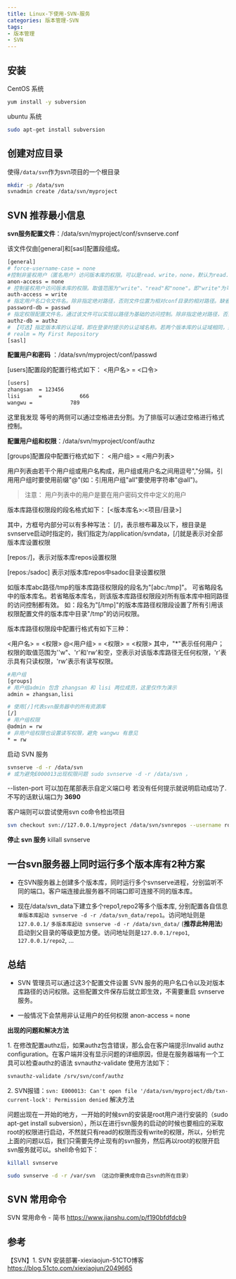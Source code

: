 ```yaml
---
title: Linux-下使用-SVN-服务
categories: 版本管理-SVN
tags:
- 版本管理
- SVN
---
```


## 安装

CentOS 系统

```sh
yum install -y subversion
```

ubuntu 系统

```bash
sudo apt-get install subversion
```

## 创建对应目录

使得`/data/svn`作为svn项目的一个根目录

```sh
mkdir -p /data/svn
svnadmin create /data/svn/myproject
```

## SVN 推荐最小信息

**svn服务配置文件**：/data/svn/myproject/conf/svnserve.conf

该文件仅由[general]和[sasl]配置段组成。

```sh
[general]
# force-username-case = none
#控制非鉴权用户（匿名用户）访问版本库的权限。可以是read、write，none，默认为read. 这里为了安全权限, 可以设为none
anon-access = none
# 控制鉴权用户访问版本库的权限。取值范围为"write"、"read"和"none"。即"write"为可读可写，"read"为只读，"none"表示无访问权限。缺省值：write
auth-access = write
# 指定用户名口令文件名。除非指定绝对路径，否则文件位置为相对conf目录的相对路径。缺省值：passwd
password-db = passwd
# 指定权限配置文件名，通过该文件可以实现以路径为基础的访问控制。除非指定绝对路径，否则文件位置为相对conf目录的相对路径。缺省值：authz
authz-db = authz
# 【可选】指定版本库的认证域，即在登录时提示的认证域名称。若两个版本库的认证域相同，建议使用相同的用户名口令数据文件。 缺省值：一个UUID(Universal Unique IDentifier，全局唯一标示)
# realm = My First Repository
[sasl]
```

**配置用户和密码** ：/data/svn/myproject/conf/passwd

[users]配置段的配置行格式如下：
<用户名> = <口令>

```sh
[users]
zhangsan  = 123456
lisi      =            666
wangwu =            789
```

这里我发现 等号的两侧可以通过空格进去分割。为了排版可以通过空格进行格式控制。

**配置用户组和权限**：/data/svn/myproject/conf/authz

[groups]配置段中配置行格式如下：
<用户组> = <用户列表>

用户列表由若干个用户组或用户名构成，用户组或用户名之间用逗号","分隔，引用用户组时要使用前缀"@"(如：引用用户组"all"要使用字符串"@all")。

> 注意： 用户列表中的用户是要在用户密码文件中定义的用户

版本库路径权限段的段名格式如下：
[<版本库名>:<项目/目录>]

其中，方框号内部分可以有多种写法：
[/]，表示根布幕及以下，根目录是svnserve启动时指定的，我们指定为/application/svndata，[/]就是表示对全部版本库设置权限

[repos:/]，表示对版本库repos设置权限

[repos:/sadoc] 表示对版本库repos中sadoc目录设置权限

如版本库abc路径/tmp的版本库路径权限段的段名为"[abc:/tmp]"。
可省略段名中的版本库名。若省略版本库名，则该版本库路径权限段对所有版本库中相同路径的访问控制都有效。
如：段名为"[/tmp]"的版本库路径权限段设置了所有引用该权限配置文件的版本库中目录"/tmp"的访问权限。

版本库路径权限段中配置行格式有如下三种：

<用户名> = <权限>
@<用户组> = <权限>
= <权限>
其中，"*"表示任何用户；权限的取值范围为''w"、'r'和'rw'和空，空表示对该版本库路径无任何权限，'r'表示具有只读权限，'rw'表示有读写权限。

```bash
#用户组
[groups]
# 用户组admin 包含 zhangsan 和 lisi 两位成员，这里仅作为演示
admin = zhangsan,lisi

# 使用[/]代表svn服务器中的所有资源库
[/]
# 用户组权限
@admin = rw
# 非用户组权限也设置读写权限，避免 wangwu 有意见
* = rw
```

启动 SVN 服务

```sh
svnserve -d -r /data/svn
# 或为避免E000013出现权限问题 sudo svnserve -d -r /data/svn ，
```

--listen-port 可以加在尾部表示自定义端口号
若没有任何提示就说明启动成功了. 不写的话默认端口为 **3690**

客户端则可以尝试使用svn co命令检出项目

```sh
svn checkout svn://127.0.0.1/myproject /data/svn/svnrepos --username root --password 123456
```

**停止 svn 服务**
killall svnserve

## 一台svn服务器上同时运行多个版本库有2种方案

* 在SVN服务器上创建多个版本库，同时运行多个svnserve进程，分别监听不同的端口。客户端连接此服务器不同端口即可连接不同的版本库。

* 现在/data/svn_data下建立多个repo1,repo2等多个版本库, 分别配置各自信息
`单版本库起动 svnserve -d -r /data/svn_data/repo1`。访问地址则是`127.0.0.1/`
`多版本库起动 svnserve -d -r /data/svn_data/` (**推荐此种用法**)启动到父目录的等级更加方便。访问地址则是`127.0.0.1/repo1`, `127.0.0.1/repo2`, ...

## 总结

* SVN 管理员可以通过这3个配置文件设置 SVN 服务的用户名口令以及对版本库路径的访问权限。这些配置文件保存后就立即生效，不需要重启 svnserve 服务。

* 一般情况下会禁用非认证用户的任何权限
anon-access = none

**出现的问题和解决方法**

1\. 在修改配置authz后，如果authz包含错误，那么会在客户端提示Invalid authz configuration。在客户端并没有显示问题的详细原因，但是在服务器端有一个工具可以检查authz的语法 svnauthz-validate  使用方法如下：

```sh
svnauthz-validate /srv/svn/conf/authz
```

2\. SVN报错：`svn: E000013: Can't open file '/data/svn/myproject/db/txn-current-lock': Permission denied` 解决方法

问题出现在一开始的地方，一开始的时候svn的安装是root用户进行安装的（sudo apt-get install subversion），所以在进行svn服务的启动的时候也要相应的采取root的权限进行启动，不然就只有read的权限而没有write的权限，所以，分析完上面的问题以后，我们只需要先停止现有的svn服务，然后再以root的权限开启svn服务就可以。shell命令如下：

```sh
killall svnserve

sudo svnserve -d -r /var/svn （这边你要换成你自己svn的所在目录）
```

## SVN 常用命令

SVN 常用命令 - 简书
<https://www.jianshu.com/p/f190bfdfdcb9>

## 参考

【SVN】1. SVN 安装部署-xiexiaojun-51CTO博客
<https://blog.51cto.com/xiexiaojun/2049665>
